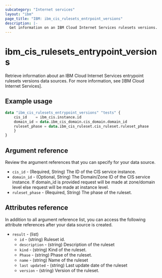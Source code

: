 ```yaml
---
subcategory: "Internet services"
layout: "ibm"
page_title: "IBM: ibm_cis_rulesets_entrpoint_versions"
description: |-
  Get information on an IBM Cloud Internet Services rulesets versions.
---
```


# ibm_cis_rulesets_entrypoint_versions

Retrieve information about an IBM Cloud Internet Services entrypoint rulesets versions data sources. For more information, see [IBM Cloud Internet Services].

## Example usage

```terraform
data "ibm_cis_rulesets_entrypoint_versions" "tests" {
    cis_id    = ibm_cis.instance.id
    domain_id = data.ibm_cis_domain.cis_domain.domain_id
    ruleset_phase = data.ibm_cis_ruleset.cis_ruleset.ruleset_phase
    }
}
```

## Argument reference
Review the argument references that you can specify for your data source.

- `cis_id` - (Required, String) The ID of the CIS service instance.
- `domain_id` - (Optional, String) The Domain/Zone ID of the CIS service instance. If domain_id is provided request will be made at zone/domain level else request will be made at instance level.  
- `ruleset_phase` - (Required, String) The phase of the ruleset.

## Attributes reference
In addition to all argument reference list, you can access the following attribute references after your data source is created.

- `result` - (list)
    - `id` - (string) Ruleset id.
    - `description` - (string) Description of the ruleset
    - `kind` - (string) Kind of the ruleset.
    - `Phase` - (string) Phase of the ruleset.
    - `name` - (string) Name of the ruleset
    - `last updated` - (string) Last update date of the ruleset
    - `version` - (string) Version of the ruleset.

